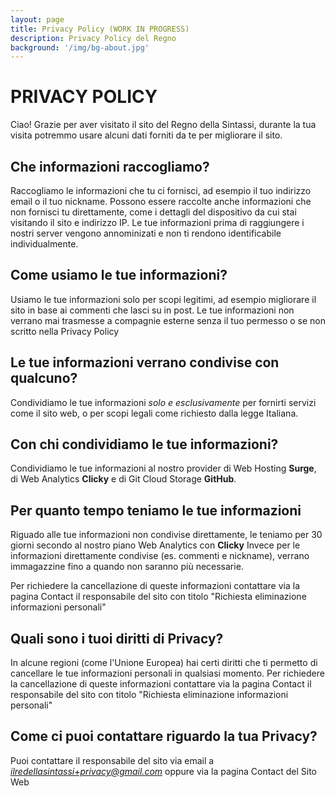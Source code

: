 ```yaml
---
layout: page
title: Privacy Policy (WORK IN PROGRESS)
description: Privacy Policy del Regno
background: '/img/bg-about.jpg'
---
```


# PRIVACY POLICY

Ciao! Grazie per aver visitato il sito del Regno della Sintassi, durante la tua visita potremmo usare alcuni dati forniti da te per migliorare il sito.

## Che informazioni raccogliamo?

Raccogliamo le informazioni che tu ci fornisci, ad esempio il tuo indirizzo email o il tuo nickname.
Possono essere raccolte anche informazioni che non fornisci tu direttamente, come i dettagli del dispositivo da cui stai visitando il sito e indirizzo IP.
Le tue informazioni prima di raggiungere i nostri server vengono annominizati e non ti rendono identificabile individualmente.

## Come usiamo le tue informazioni?

Usiamo le tue informazioni solo per scopi legitimi, ad esempio migliorare il sito in base ai commenti che lasci su in post.
Le tue informazioni non verrano mai trasmesse a compagnie esterne senza il tuo permesso o se non scritto nella Privacy Policy

## Le tue informazioni verrano condivise con qualcuno?

Condividiamo le tue informazioni *solo e esclusivamente* per fornirti servizi come il sito web, o per scopi legali come richiesto dalla legge Italiana.

## Con chi condividiamo le tue informazioni?

Condividiamo le tue informazioni al nostro provider di Web Hosting **Surge**, di Web Analytics **Clicky** e di Git Cloud Storage **GitHub**.

## Per quanto tempo teniamo le tue informazioni

Riguado alle tue informazioni non condivise direttamente, le teniamo per 30 giorni secondo al nostro piano Web Analytics con **Clicky**
Invece per le informazioni direttamente condivise (es. commenti e nickname), verrano immagazzine fino a quando non saranno più necessarie.

Per richiedere la cancellazione di queste informazioni contattare via la pagina Contact il responsabile del sito con titolo "Richiesta eliminazione informazioni personali"

## Quali sono i tuoi diritti di Privacy?

In alcune regioni (come l'Unione Europea) hai certi diritti che ti permetto di cancellare le tue informazioni personali in qualsiasi momento.
Per richiedere la cancellazione di queste informazioni contattare via la pagina Contact il responsabile del sito con titolo "Richiesta eliminazione informazioni personali"

## Come ci puoi contattare riguardo la tua Privacy?

Puoi contattare il responsabile del sito via email a *ilredellasintassi+privacy@gmail.com* oppure via la pagina Contact del Sito Web


